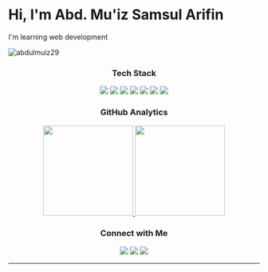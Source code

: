 <h1 align="left">Hi, I'm Abd. Mu'iz Samsul Arifin</h1>
<p align="left">I'm learning web development</p>
<p align="left"> <img src="https://komarev.com/ghpvc/?username=abdulmuiz29&label=Profile%20views&color=0e75b6&style=flat" alt="abdulmuiz29" /> </p>

<h3 align="center">Tech Stack</h3>
<p align="center">
<!--   <img src="https://img.shields.io/badge/c%23-239120?style=for-the-badge&logo=c%23&logoColor=white"/> -->
  <img src="https://img.shields.io/badge/python-3670A0?style=for-the-badge&logo=python&logoColor=white"/>
<!--   <img src="https://img.shields.io/badge/javascript-ccaa30?style=for-the-badge&logo=javascript&logoColor=white"/> -->
  <img src="https://img.shields.io/badge/html5-E34F26?style=for-the-badge&logo=html5&logoColor=white"/>
  <img src="https://img.shields.io/badge/CSS3-1572B6?style=for-the-badge&logo=css3&logoColor=white"/>
  <img src="https://img.shields.io/badge/PHP-777BB4?style=for-the-badge&logo=php&logoColor=white"/>
  <!-- <img src="https://img.shields.io/badge/laravel-%23FF2D20.svg?style=for-the-badge&logo=laravel&logoColor=white"/> -->
  <!-- <img src="https://img.shields.io/badge/tailwindcss-%2338B2AC.svg?style=for-the-badge&logo=tailwind-css&logoColor=white"/> -->
  <img src="https://img.shields.io/badge/git-F05033?style=for-the-badge&logo=git&logoColor=white"/>
  <!-- <img src="https://img.shields.io/badge/mysql-00f?style=for-the-badge&logo=mysql&logoColor=white"/> -->
  <img src="https://img.shields.io/badge/PostgreSQL-316192?style=for-the-badge&logo=postgresql&logoColor=white"/>
  <img src="https://img.shields.io/badge/Figma-F24E1E?style=for-the-badge&logo=figma&logoColor=white"/>
</p>

<h3 align="center">GitHub Analytics</h3>
<p align="center">
<a href="https://github.com/abdulmuiz29">
  <img height="180em" src="https://github-readme-stats-eight-theta.vercel.app/api?username=abdulmuiz29&show_icons=true&theme=algolia&include_all_commits=true&count_private=false"/>
  <img height="180em" src="https://github-readme-stats-eight-theta.vercel.app/api/top-langs/?username=abdulmuiz29&layout=compact&langs_count=4&theme=algolia"/>
</a>
</p>

<h3 align="center">Connect with Me</h3>
<p align="center">
<a href="https://www.linkedin.com/in/abd-muiz-samsul-arifin/"><img src="https://img.shields.io/badge/linkedin-%230077B5.svg?style=for-the-badge&logo=linkedin&logoColor=white"/></a>
<a href="mailto:abdulmuiz55701@gmail.com"><img src="https://img.shields.io/badge/Gmail-D14836?style=for-the-badge&logo=gmail&logoColor=white"/></a>
<a href="https://www.instagram.com/abdulmuiz_29/"><img src="https://img.shields.io/badge/Instagram-%23E4405F.svg?style=for-the-badge&logo=Instagram&logoColor=white"/></a>
</p>

-----
